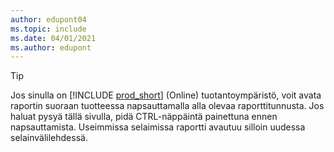 ```yaml
---
author: edupont04
ms.topic: include
ms.date: 04/01/2021
ms.author: edupont
---
```


> [!TIP]
> Jos sinulla on [!INCLUDE [prod_short](prod_short.md)] (Online) tuotantoympäristö, voit avata raportin suoraan tuotteessa napsauttamalla alla olevaa raporttitunnusta. Jos haluat pysyä tällä sivulla, pidä CTRL-näppäintä painettuna ennen napsauttamista. Useimmissa selaimissa raportti avautuu silloin uudessa selainvälilehdessä. 